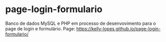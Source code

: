 # page-login-formulario
Banco de dados MySQL e PHP em processo de desenvovimento para o page de login e formulário.
Page: https://kelly-lopes.github.io/page-login-formulario/
